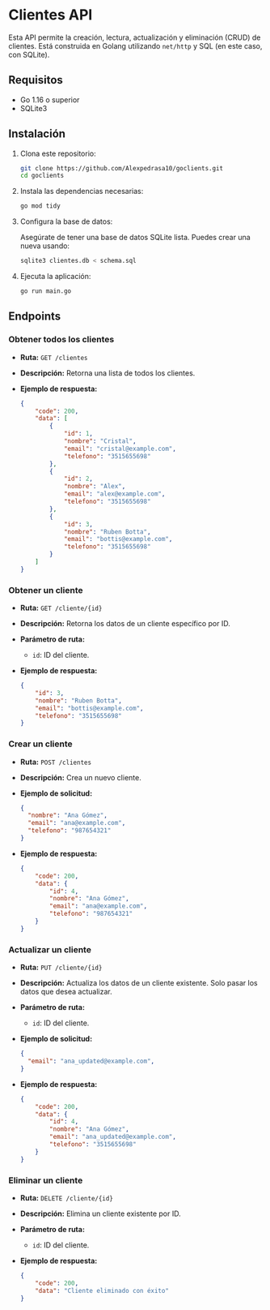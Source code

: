 # Clientes API

Esta API permite la creación, lectura, actualización y eliminación (CRUD) de clientes. Está construida en Golang utilizando `net/http` y SQL (en este caso, con SQLite).

## Requisitos

- Go 1.16 o superior
- SQLite3

## Instalación

1. Clona este repositorio:

    ```bash
    git clone https://github.com/Alexpedrasa10/goclients.git
    cd goclients
    ```

2. Instala las dependencias necesarias:

    ```bash
    go mod tidy
    ```

3. Configura la base de datos:

   Asegúrate de tener una base de datos SQLite lista. Puedes crear una nueva usando:

    ```bash
    sqlite3 clientes.db < schema.sql
    ```

4. Ejecuta la aplicación:

    ```bash
    go run main.go
    ```

## Endpoints

### Obtener todos los clientes

- **Ruta:** `GET /clientes`
- **Descripción:** Retorna una lista de todos los clientes.
- **Ejemplo de respuesta:**

    ```json
    {
        "code": 200,
        "data": [
            {
                "id": 1,
                "nombre": "Cristal",
                "email": "cristal@example.com",
                "telefono": "3515655698"
            },
            {
                "id": 2,
                "nombre": "Alex",
                "email": "alex@example.com",
                "telefono": "3515655698"
            },
            {
                "id": 3,
                "nombre": "Ruben Botta",
                "email": "bottis@example.com",
                "telefono": "3515655698"
            }
        ]
    }
    ```

### Obtener un cliente

- **Ruta:** `GET /cliente/{id}`
- **Descripción:** Retorna los datos de un cliente específico por ID.
- **Parámetro de ruta:**
  - `id`: ID del cliente.
- **Ejemplo de respuesta:**

    ```json
    {
        "id": 3,
        "nombre": "Ruben Botta",
        "email": "bottis@example.com",
        "telefono": "3515655698"
    }
    ```

### Crear un cliente

- **Ruta:** `POST /clientes`
- **Descripción:** Crea un nuevo cliente.
- **Ejemplo de solicitud:**

    ```json
    {
      "nombre": "Ana Gómez",
      "email": "ana@example.com",
      "telefono": "987654321"
    }
    ```

- **Ejemplo de respuesta:**

    ```json
    {
        "code": 200,
        "data": {
            "id": 4,
            "nombre": "Ana Gómez",
            "email": "ana@example.com",
            "telefono": "987654321"
        }
    }
    ```

### Actualizar un cliente

- **Ruta:** `PUT /cliente/{id}`
- **Descripción:** Actualiza los datos de un cliente existente. Solo pasar los datos que desea actualizar.
- **Parámetro de ruta:**
  - `id`: ID del cliente.
- **Ejemplo de solicitud:**

    ```json
    {
      "email": "ana_updated@example.com",
    }
    ```

- **Ejemplo de respuesta:**

    ```json
    {
        "code": 200,
        "data": {
            "id": 4,
            "nombre": "Ana Gómez",
            "email": "ana_updated@example.com",
            "telefono": "3515655698"
        }
    }
    ```

### Eliminar un cliente

- **Ruta:** `DELETE /cliente/{id}`
- **Descripción:** Elimina un cliente existente por ID.
- **Parámetro de ruta:**
  - `id`: ID del cliente.
- **Ejemplo de respuesta:**

    ```json
    {
        "code": 200,
        "data": "Cliente eliminado con éxito"
    }
    ```

